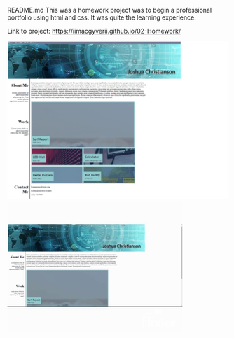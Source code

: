 README.md
This was a homework project was to begin a professional portfolio using html and css.  It was quite the learning experience.


Link to project: https://iimacgyverii.github.io/02-Homework/


![portfolio demo](https://raw.githubusercontent.com/IIMacGyverII/02-Homework/main/Assets/img/screenshot.png)
![portfolio demo](./assets/img/page.gif)
